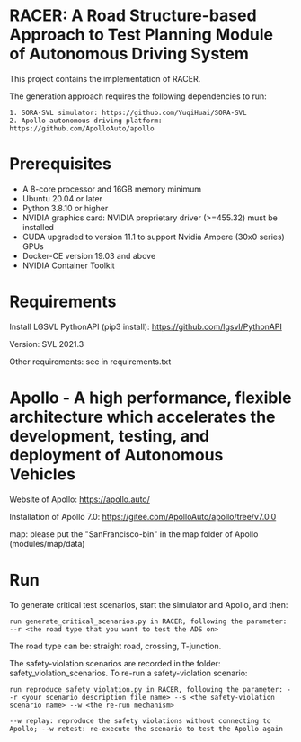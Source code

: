 # RACER: A Road Structure-based Approach to Test Planning Module of Autonomous Driving System

This project contains the implementation of RACER.

The generation approach requires the following dependencies to run:

	1. SORA-SVL simulator: https://github.com/YuqiHuai/SORA-SVL
	2. Apollo autonomous driving platform: https://github.com/ApolloAuto/apollo

# Prerequisites

* A 8-core processor and 16GB memory minimum
* Ubuntu 20.04 or later
* Python 3.8.10 or higher
* NVIDIA graphics card: NVIDIA proprietary driver (>=455.32) must be installed
* CUDA upgraded to version 11.1 to support Nvidia Ampere (30x0 series) GPUs
* Docker-CE version 19.03 and above
* NVIDIA Container Toolkit

# Requirements

Install LGSVL PythonAPI (pip3 install): https://github.com/lgsvl/PythonAPI

Version: SVL 2021.3

Other requirements: see in requirements.txt

# Apollo - A high performance, flexible architecture which accelerates the development, testing, and deployment of Autonomous Vehicles

Website of Apollo: https://apollo.auto/

Installation of Apollo 7.0: https://gitee.com/ApolloAuto/apollo/tree/v7.0.0

map: please put the "SanFrancisco-bin" in the map folder of Apollo (modules/map/data)

# Run
To generate critical test scenarios, start the simulator and Apollo, and then:

``
run generate_critical_scenarios.py in RACER, following the parameter: --r <the road type that you want to test the ADS on>
``

The road type can be: straight road, crossing, T-junction.

The safety-violation scenarios are recorded in the folder: safety_violation_scenarios.
To re-run a safety-violation scenario:

``
run reproduce_safety_violation.py in RACER, following the parameter: --r <your scenario description file name> --s <the safety-violation scenario name> --w <the re-run mechanism>
``

``
--w replay: reproduce the safety violations without connecting to Apollo; --w retest: re-execute the scenario to test the Apollo again
``



